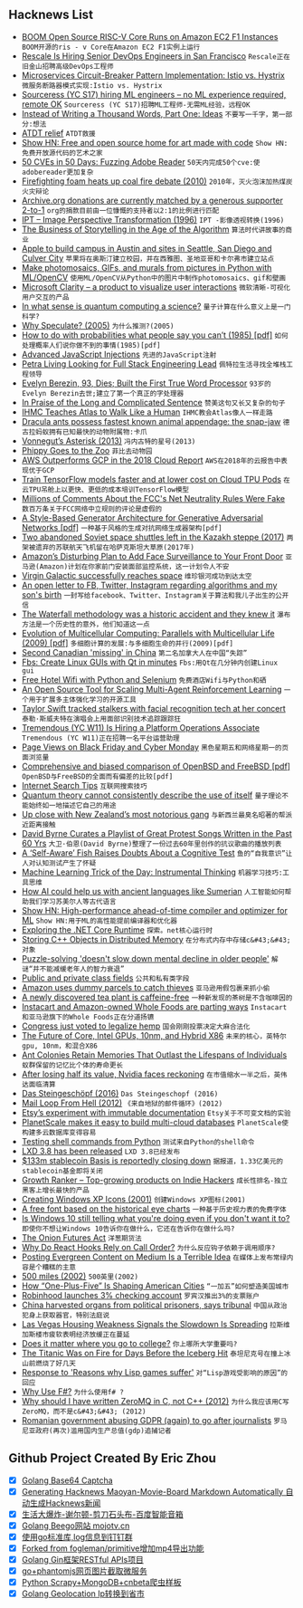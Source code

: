 ## Hacknews List


- [BOOM Open Source RISC-V Core Runs on Amazon EC2 F1 Instances](https://www.cnx-software.com/2018/12/13/boom-risc-v-core-amazon-ec2-f1/)  `BOOM开源的ris - v Core在Amazon EC2 F1实例上运行`
- [Rescale Is Hiring Senior DevOps Engineers in San Francisco](https://jobs.lever.co/rescale/5bbd7886-8b96-4bf6-a0be-c5df930b9fd3?lever-origin=applied&amp;lever-source%5B%5D=Hacker%20News)  `Rescale正在旧金山招聘高级DevOps工程师`
- [Microservices Circuit-Breaker Pattern Implementation: Istio vs. Hystrix](https://www.exoscale.com/syslog/istio-vs-hystrix-circuit-breaker/)  `微服务断路器模式实现:Istio vs. Hystrix`
- [Sourceress (YC S17) hiring ML engineers – no ML experience required, remote OK](https://www.sourceress.com/jobs/machine-learning-engineer)  `Sourceress (YC S17)招聘ML工程师-无需ML经验，远程OK`
- [Instead of Writing a Thousand Words, Part One: Ideas](https://www.laphamsquarterly.org/ideas-infographic/)  `不要写一千字，第一部分:想法`
- [ATDT relief](https://rachelbythebay.com/w/2018/12/11/ring/)  `ATDT救援`
- [Show HN: Free and open source home for art made with code](https://shadergif.com/)  `Show HN:免费开放源代码的艺术之家`
- [50 CVEs in 50 Days: Fuzzing Adobe Reader](https://research.checkpoint.com/50-adobe-cves-in-50-days/)  `50天内完成50个cve:使adobereader更加复杂`
- [Firefighting foam heats up coal fire debate (2010)](https://www.earthmagazine.org/article/hot-hell-firefighting-foam-heats-coal-fire-debate-centralia-pa)  `2010年，灭火泡沫加热煤炭火灾辩论`
- [Archive.org donations are currently matched by a generous supporter 2-to-1](https://archive.org/donate/)  `org的捐款目前由一位慷慨的支持者以2:1的比例进行匹配`
- [IPT – Image Perspective Transformation (1996)](http://www.fmwconcepts.com/fmw/ipt.html)  `IPT -影像透视转换(1996)`
- [The Business of Storytelling in the Age of the Algorithm](https://lithub.com/rewriting-trauma-the-business-of-storytelling-in-the-age-of-the-algorithm/)  `算法时代讲故事的商业`
- [Apple to build campus in Austin and sites in Seattle, San Diego and Culver City](https://www.apple.com/newsroom/2018/12/apple-to-build-new-campus-in-austin-and-add-jobs-across-the-us/)  `苹果将在奥斯汀建立校园，并在西雅图、圣地亚哥和卡尔弗市建立站点`
- [Make photomosaics, GIFs, and murals from pictures in Python with ML/OpenCV](https://github.com/worldveil/photomosaic)  `使用ML/OpenCV从Python中的图片中制作photomosaics、gif和壁画`
- [Microsoft Clarity – a product to visualize user interactions](https://blogs.bing.com/webmaster/november-2018/Introducing-Clarity-a-web-analytics-product)  `微软清晰-可视化用户交互的产品`
- [In what sense is quantum computing a science?](http://cognitivemedium.com/qc-a-science)  `量子计算在什么意义上是一门科学?`
- [Why Speculate? (2005)](http://larvatus.com/michael-crichton-why-speculate/)  `为什么推测?(2005)`
- [How to do with probabilities what people say you can’t (1985) [pdf]](https://ftp.cs.ucla.edu/pub/stat_ser/r49.pdf)  `如何处理概率人们说你做不到的事情(1985)[pdf]`
- [Advanced JavaScript Injections](https://brutelogic.com.br/blog/advanced-javascript-injections/)  `先进的JavaScript注射`
- [Petra Living Looking for Full Stack Engineering Lead](item?id=18676970)  `佩特拉生活寻找全堆栈工程领导`
- [Evelyn Berezin, 93, Dies; Built the First True Word Processor](https://www.nytimes.com/2018/12/10/obituaries/evelyn-berezin-dead.html)  `93岁的Evelyn Berezin去世;建立了第一个真正的字处理器`
- [In Praise of the Long and Complicated Sentence](https://lithub.com/in-praise-of-the-long-and-complicated-sentence/)  `赞美这句又长又复杂的句子`
- [IHMC Teaches Atlas to Walk Like a Human](https://spectrum.ieee.org/automaton/robotics/humanoids/ihmc-teaches-atlas-to-walk-like-a-human)  `IHMC教会Atlas像人一样走路`
- [Dracula ants possess fastest known animal appendage: the snap-jaw](https://www.eurekalert.org/pub_releases/2018-12/uoia-dap120618.php)  `德古拉蚂蚁拥有已知最快的动物附属物:卡爪`
- [Vonnegut’s Asterisk (2013)](https://axelhow.com/2013/01/19/vonnegut-asterisk/)  `冯内古特的星号(2013)`
- [Phippy Goes to the Zoo](https://www.cncf.io/phippy-goes-to-the-zoo-book/)  `菲比去动物园`
- [AWS Outperforms GCP in the 2018 Cloud Report](https://www.cockroachlabs.com/blog/2018_cloud_report/)  `AWS在2018年的云报告中表现优于GCP`
- [Train TensorFlow models faster and at lower cost on Cloud TPU Pods](https://cloud.google.com/blog/products/ai-machine-learning/now-you-can-train-ml-models-faster-and-lower-cost-cloud-tpu-pods)  `在云TPU吊舱上以更快、更低的成本培训TensorFlow模型`
- [Millions of Comments About the FCC&#39;s Net Neutrality Rules Were Fake](https://www.buzzfeednews.com/article/kevincollier/feds-investigation-net-neutrality-comments)  `数百万条关于FCC网络中立规则的评论是虚假的`
- [A Style-Based Generator Architecture for Generative Adversarial Networks [pdf]](https://arxiv.org/abs/1812.04948)  `一种基于风格的生成对抗网络生成器架构[pdf]`
- [Two abandoned Soviet space shuttles left in the Kazakh steppe (2017)](http://edition.cnn.com/style/article/baikonur-buran-soviet-space-shuttle/index.html)  `两架被遗弃的苏联航天飞机留在哈萨克斯坦大草原(2017年)`
- [Amazon’s Disturbing Plan to Add Face Surveillance to Your Front Door](https://www.aclu.org/blog/privacy-technology/surveillance-technologies/amazons-disturbing-plan-add-face-surveillance-yo-0)  `亚马逊(Amazon)计划在你家前门安装面部监控系统，这一计划令人不安`
- [Virgin Galactic successfully reaches space](https://www.bbc.com/news/business-46550862)  `维珍银河成功到达太空`
- [An open letter to FB, Twitter, Instagram regarding algorithms and my son&#39;s birth](https://twitter.com/gbrockell/status/1072589687489998848)  `一封写给facebook、Twitter、Instagram关于算法和我儿子出生的公开信`
- [The Waterfall methodology was a historic accident and they knew it](http://beza1e1.tuxen.de/waterfall.html)  `瀑布方法是一个历史性的意外，他们知道这一点`
- [Evolution of Multicellular Computing: Parallels with Multicellular Life (2009) [pdf]](http://www.evolutionofcomputing.org/Birmingham09Seminar.pdf)  `多细胞计算的发展:与多细胞生命的并行(2009)[pdf]`
- [Second Canadian &#39;missing&#39; in China](https://www.bbc.com/news/world-asia-china-46548614)  `第二名加拿大人在中国“失踪”`
- [Fbs: Create Linux GUIs with Qt in minutes](https://build-system.fman.io/linux-gui-programming)  `Fbs:用Qt在几分钟内创建Linux gui`
- [Free Hotel Wifi with Python and Selenium](https://gkbrk.com/2018/12/free-hotel-wifi-with-python-and-selenium/)  `免费酒店Wifi与Python和硒`
- [An Open Source Tool for Scaling Multi-Agent Reinforcement Learning](https://bair.berkeley.edu/blog/2018/12/12/rllib/)  `一个用于扩展多主体强化学习的开源工具`
- [Taylor Swift tracked stalkers with facial recognition tech at her concert](https://www.theverge.com/2018/12/12/18137984/taylor-swift-facial-recognition-tech-concert-attendees-stalkers)  `泰勒·斯威夫特在演唱会上用面部识别技术追踪跟踪狂`
- [Tremendous (YC W11) Is Hiring a Platform Operations Associate](https://www.giftrocket.com/assets/jobs/Platform%20Operations%20Associate-9a8b3dbb736b2382253bf3644c926c4fbe8292a3952cd0750df9948b172ef95c.pdf)  `Tremendous (YC W11)正在招聘一名平台运营助理`
- [Page Views on Black Friday and Cyber Monday](https://blog.cloudflare.com/the-truth-about-black-friday-and-cyber-monday/)  `黑色星期五和网络星期一的页面浏览量`
- [Comprehensive and biased comparison of OpenBSD and FreeBSD [pdf]](https://www.bsdfrog.org/pub/events/my_bsd_sucks_less_than_yours-AsiaBSDCon2017-paper.pdf)  `OpenBSD与FreeBSD的全面而有偏差的比较[pdf]`
- [Internet Search Tips](https://www.gwern.net/Search)  `互联网搜索技巧`
- [Quantum theory cannot consistently describe the use of itself](https://www.nature.com/articles/s41467-018-05739-8)  `量子理论不能始终如一地描述它自己的用途`
- [Up close with New Zealand’s most notorious gang](https://www.huckmag.com/art-and-culture/photography-2/up-close-with-new-zealands-most-notorious-gang/)  `与新西兰最臭名昭著的帮派近距离接触`
- [David Byrne Curates a Playlist of Great Protest Songs Written in the Past 60 Yrs](http://davidbyrne.com/radio/david-byrne-presents-the-power-of-song-to-give-voice-is-eternal)  `大卫·伯恩(David Byrne)整理了一份过去60年里创作的抗议歌曲的播放列表`
- [A ‘Self-Aware’ Fish Raises Doubts About a Cognitive Test](https://www.quantamagazine.org/a-self-aware-fish-raises-doubts-about-a-cognitive-test-20181212/)  `鱼的“自我意识”让人对认知测试产生了怀疑`
- [Machine Learning Trick of the Day: Instrumental Thinking](http://blog.shakirm.com/2018/10/machine-learning-trick-of-the-day-8-instrumental-thinking/)  `机器学习技巧:工具思维`
- [How AI could help us with ancient languages like Sumerian](http://www.bbc.com/future/story/20181207-how-ai-could-help-us-with-ancient-languages-like-sumerian)  `人工智能如何帮助我们学习苏美尔人等古代语言`
- [Show HN: High-performance ahead-of-time compiler and optimizer for ML](https://www.scss.tcd.ie/~andersan/projects/live/triNNity.html)  `Show HN:用于ML的高性能提前编译器和优化器`
- [Exploring the .NET Core Runtime](http://www.mattwarren.org/2018/12/13/Exploring-the-.NET-Core-Runtime/)  `探索。net核心运行时`
- [Storing C&#43;&#43; Objects in Distributed Memory](https://people.eecs.berkeley.edu/~brock/blog/storing_cpp_objects.php)  `在分布式内存中存储c&#43;&#43;对象`
- [Puzzle-solving &#39;doesn&#39;t slow down mental decline in older people&#39;](https://www.nhs.uk/news/older-people/puzzle-solving-doesnt-slow-down-mental-decline-older-people/)  `解谜“并不能减缓老年人的智力衰退”`
- [Public and private class fields](https://developers.google.com/web/updates/2018/12/class-fields)  `公共和私有类字段`
- [Amazon uses dummy parcels to catch thieves](https://www.bbc.com/news/technology-46552611)  `亚马逊用假包裹来抓小偷`
- [A newly discovered tea plant is caffeine-free](https://www.economist.com/science-and-technology/2018/11/17/a-newly-discovered-tea-plant-is-caffeine-free)  `一种新发现的茶树是不含咖啡因的`
- [Instacart and Amazon-owned Whole Foods are parting ways](https://techcrunch.com/2018/12/13/instacart-and-amazon-owned-whole-foods-are-parting-ways/)  `Instacart和亚马逊旗下的Whole Foods正在分道扬镳`
- [Congress just voted to legalize hemp](https://www.vox.com/policy-and-politics/2018/12/12/18136408/congress-hemp-marijuana-legalization-farm-bill)  `国会刚刚投票决定大麻合法化`
- [The Future of Core, Intel GPUs, 10nm, and Hybrid X86](https://www.anandtech.com/show/13699/intel-architecture-day-2018-core-future-hybrid-x86)  `未来的核心，英特尔gpu, 10nm，和混合X86`
- [Ant Colonies Retain Memories That Outlast the Lifespans of Individuals](https://www.smithsonianmag.com/science-nature/ant-colonies-retain-memories-outlast-lifespans-individuals-180971022/)  `蚁群保留的记忆比个体的寿命更长`
- [After losing half its value, Nvidia faces reckoning](https://techcrunch.com/2018/12/12/nvidia-perfect-storm/)  `在市值缩水一半之后，英伟达面临清算`
- [Das Steingeschöpf (2016)](http://strangehorizons.com/fiction/das-steingeschopf/)  `Das Steingeschopf (2016)`
- [Mail Loop From Hell (2012)](https://blog.dbrgn.ch/2012/7/29/mail-loop-from-hell/)  `《来自地狱的邮件循环》(2012)`
- [Etsy’s experiment with immutable documentation](https://codeascraft.com/2018/10/10/etsys-experiment-with-immutable-documentation/)  `Etsy关于不可变文档的实验`
- [PlanetScale makes it easy to build multi-cloud databases](https://techcrunch.com/2018/12/13/planetscale/)  `PlanetScale使构建多云数据库变得容易`
- [Testing shell commands from Python](https://blog.esciencecenter.nl/testing-shell-commands-from-python-2a2ec87ebf71)  `测试来自Python的shell命令`
- [LXD 3.8 has been released](https://discuss.linuxcontainers.org/t/lxd-3-8-has-been-released/3450)  `LXD 3.8已经发布`
- [$133m stablecoin Basis is reportedly closing down](https://cryptonews.com/news/usd-133m-stablecoin-basis-is-reportedly-closing-down-3064.htm)  `据报道，1.33亿美元的stablecoin基金即将关闭`
- [Growth Ranker – Top-growing products on Indie Hackers](https://www.growthranker.com)  `成长性排名-独立黑客上增长最快的产品`
- [Creating Windows XP Icons (2001)](https://msdn.microsoft.com/en-us/library/ms997636.aspx)  `创建Windows XP图标(2001)`
- [A free font based on the historical eye charts](https://optician-sans.com/)  `一种基于历史视力表的免费字体`
- [Is Windows 10 still telling what you&#39;re doing even if you don&#39;t want it to?](https://www.zdnet.com/article/is-windows-10-still-telling-microsoft-what-youre-doing-even-if-you-dont-want-it-to/)  `即使你不想让Windows 10告诉你在做什么，它还在告诉你在做什么吗?`
- [The Onion Futures Act](https://en.wikipedia.org/wiki/Onion_Futures_Act)  `洋葱期货法`
- [Why Do React Hooks Rely on Call Order?](https://overreacted.io/why-do-hooks-rely-on-call-order/)  `为什么反应钩子依赖于调用顺序?`
- [Posting Evergreen Content on Medium Is a Terrible Idea](https://bts.nomadgate.com/medium-evergreen-content)  `在媒体上发布常绿内容是个糟糕的主意`
- [500 miles (2002)](http://web.mit.edu/jemorris/humor/500-miles)  `500英里(2002)`
- [How “One-Plus-Five” Is Shaping American Cities](http://archplanbaltimore.blogspot.com/2015/03/how-one-plus-five-is-shaping-american_27.html)  `“一加五”如何塑造美国城市`
- [Robinhood launches 3% checking account](https://techcrunch.com/2018/12/13/robinhood-free-checking-and-savings-accounts/)  `罗宾汉推出3%的支票账户`
- [China harvested organs from political prisoners, says tribunal](https://www.bmj.com/content/363/bmj.k5250)  `中国从政治犯身上获取器官，特别法庭说`
- [Las Vegas Housing Weakness Signals the Slowdown Is Spreading](https://www.wsj.com/articles/las-vegas-housing-weakness-signals-the-slowdown-is-spreading-11544702400)  `拉斯维加斯楼市疲软表明经济放缓正在蔓延`
- [Does it matter where you go to college?](https://www.theatlantic.com/ideas/archive/2018/12/does-it-matter-where-you-go-college/577816/)  `你上哪所大学重要吗?`
- [The Titanic Was on Fire for Days Before the Iceberg Hit](https://medium.com/dialogue-and-discourse/the-titanic-was-on-fire-for-days-before-the-iceberg-hit-94fa26471dfa)  `泰坦尼克号在撞上冰山前燃烧了好几天`
- [Response to &#39;Reasons why Lisp games suffer&#39;](http://techsnuffle.com/2018/12/07/reasons-why-lisp-games-suffer-corrections)  `对“Lisp游戏受影响的原因”的回应`
- [Why Use F#?](https://fsharpforfunandprofit.com/why-use-fsharp/)  `为什么使用f# ?`
- [Why should I have written ZeroMQ in C, not C&#43;&#43; (2012)](http://250bpm.com/blog:4)  `为什么我应该用C写ZeroMQ，而不是c&#43;&#43; (2012)`
- [Romanian government abusing GDPR (again) to go after journalists](https://twitter.com/AFiscutean/status/1073243007376416769)  `罗马尼亚政府(再次)滥用国内生产总值(gdp)追捕记者`

## Github Project Created By Eric Zhou

- [x] [Golang Base64 Captcha](https://github.com/mojocn/base64Captcha)
- [x] [Generating Hacknews Maoyan-Movie-Board Markdown Automatically 自动生成Hacknews新闻](https://github.com/dejavuzhou/md-genie)
- [x] [生活大爆炸-谢尔顿-剪刀石头布-百度智能音箱](https://github.com/mojocn/dueros-bang-game)
- [x] [Golang Beego网站 mojotv.cn](https://github.com/mojocn/www.mojotv.cn)
- [x] [使用go标准库,log信息到钉钉群](https://github.com/mojocn/dooger)
- [x] [Forked from fogleman/primitive增加mp4导出功能](https://github.com/mojocn/primitive)
- [x] [Golang Gin框架RESTful APIs项目](https://github.com/JJJJJJJerk/ezier-golang-web-api-framework)
- [x] [go+phantomjs网页图片截取微服务](https://github.com/mojocn/screen_shot)
- [x] [Python Scrapy+MongoDB+cnbeta爬虫样板](https://github.com/mojocn/scrapy_mongodb_boilerplate_cnbeta)
- [x] [Golang Geolocation Ip转换到省市](https://github.com/mojocn/ip2location)